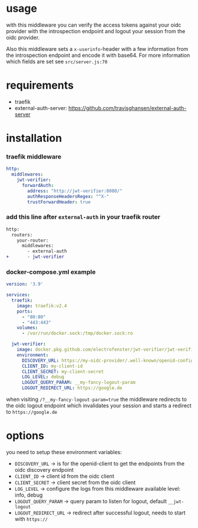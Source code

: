 # usage
with this middleware you can verify the access tokens against your oidc provider with the introspection endpoint and logout your session from the oidc provider. 

Also this middleware sets a `x-userinfo`-header with a few information from the introspection endpoint and encode it with base64. For more information which fields are set see `src/server.js:70`

# requirements
- traefik
- external-auth-server: https://github.com/travisghansen/external-auth-server

# installation
### traefik middleware
```yaml
http:
  middlewares:
    jwt-verifier:
      forwardAuth:
        address: "http://jwt-verifier:8080/"
        authResponseHeadersRegex: "^X-"
        trustForwardHeader: true
```

### add this line __after__ `external-auth` in your traefik router
```diff
http:
  routers:
    your-router:
      middlewares:
        - external-auth
+       - jwt-verifier
```

### docker-compose.yml example
```yaml
version: '3.9'

services:
  traefik:
    image: traefik:v2.4
    ports:
      - "80:80"
      - "443:443"
    volumes:
      - /var/run/docker.sock:/tmp/docker.sock:ro

  jwt-verifier:
    image: docker.pkg.github.com/electrofenster/jwt-verifier/jwt-verifier:latest
    environment:
      DISCOVERY_URL: https://my-oidc-provider/.well-known/openid-configuration
      CLIENT_ID: my-client-id
      CLIENT_SECRET: my-client-secret
      LOG_LEVEL: debug
      LOGOUT_QUERY_PARAM: __my-fancy-logout-param
      LOGOUT_REDIRECT_URL: https://google.de
```

when visiting `/?__my-fancy-logout-param=true` the middleware redirects to the oidc logout endpoint which invalidates your session and starts a redirect to `https://google.de`

# options
you need to setup these environment variables:
  - `DISCOVERY_URL` -> is for the openid-client to get the endpoints from the oidc discovery endpoint
  - `CLIENT_ID` -> client id from the oidc client
  - `CLIENT_SECRET` -> client secret from the oidc client
  - `LOG_LEVEL` -> configure the logs from this middleware available level: info, debug
  - `LOGOUT_QUERY_PARAM` -> query param to listen for logout, default `__jwt-logout`
  - `LOGOUT_REDIRECT_URL` -> redirect after successful logout, needs to start with `https://`